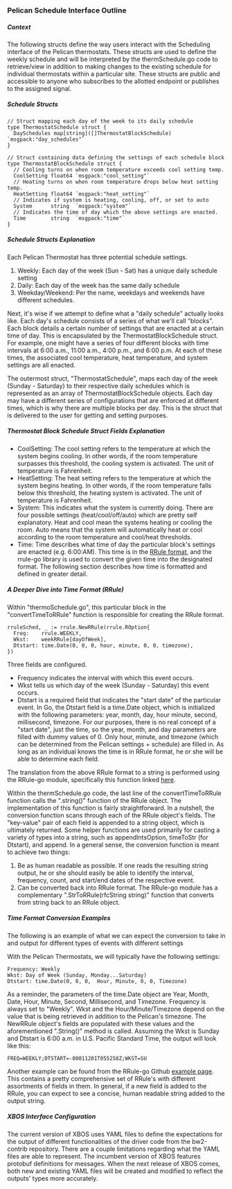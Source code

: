 ### Pelican Schedule Interface Outline

##### Context

The following structs define the way users interact with the Scheduling interface of the Pelican thermostats. These structs are used to define the weekly schedule and will be interpreted by the thermSchedule.go code to retrieve/view in addition to making changes to the existing schedule for individual thermostats within a particular site. These structs are public and accessible to anyone who subscribes to the allotted endpoint or publishes to the assigned signal.

##### Schedule Structs

```
// Struct mapping each day of the week to its daily schedule
type ThermostatSchedule struct {
  DaySchedules map[string]([]ThermostatBlockSchedule) `msgpack:"day_schedules"`
}

// Struct containing data defining the settings of each schedule block
type ThermostatBlockSchedule struct {
  // Cooling turns on when room temperature exceeds cool setting temp.
  CoolSetting float64 `msgpack:"cool_setting"`
  // Heating turns on when room temperature drops below heat setting temp.
  HeatSetting float64 `msgpack:"heat_setting"`
  // Indicates if system is heating, cooling, off, or set to auto
  System      string  `msgpack:"system"`
  // Indicates the time of day which the above settings are enacted.
  Time        string  `msgpack:"time"`
}
```

##### Schedule Structs Explanation

Each Pelican Thermostat has three potential schedule settings.
1. Weekly: Each day of the week (Sun - Sat) has a unique daily schedule setting
2. Daily: Each day of the week has the same daily schedule
3. Weekday/Weekend: Per the name, weekdays and weekends have different schedules.

Next, it's wise if we attempt to define what a "daily schedule" actually looks like. Each day's schedule consists of a series of what we'll call "blocks". Each block details a certain number of settings that are enacted at a certain time of day. This is encapsulated by the ThermostatBlockSchedule struct. For example, one might have a series of four different blocks with time intervals at 6:00 a.m., 11:00 a.m., 4:00 p.m., and 6:00 p.m. At each of these times, the associated cool temperature, heat temperature, and system settings are all enacted.

The outermost struct, "ThermostatSchedule", maps each day of the week (Sunday - Saturday) to their respective daily schedules which is represented as an array of ThermostatBlockSchedule objects. Each day may have a different series of configurations that are enforced at different times, which is why there are multiple blocks per day. This is the struct that is delivered to the user for getting and setting purposes.

##### Thermostat Block Schedule Struct Fields Explanation

- CoolSetting: The cool setting refers to the temperature at which the system begins cooling. In other words, if the room temperature surpasses this threshold, the cooling system is activated. The unit of temperature is Fahrenheit.
- HeatSetting: The heat setting refers to the temperature at which the system begins heating. In other words, if the room temperature falls below this threshold, the heating system is activated. The unit of temperature is Fahrenheit.
- System: This indicates what the system is currently doing. There are four possible settings (heat/cool/off/auto) which are pretty self explanatory. Heat and cool mean the systems heating or cooling the room. Auto means that the system will automatically heat or cool according to the room temperature and cool/heat thresholds.
- Time: Time describes what time of day the particular block's settings are enacted (e.g. 6:00:AM). This time is in the [RRule format](https://tools.ietf.org/html/rfc5545), and the rrule-go library is used to convert the given time into the designated format. The following section describes how time is formatted and defined in greater detail.

##### A Deeper Dive into Time Format (RRule)

Within "thermoSchedule.go", this particular block in the "convertTimeToRRule" function is responsible for creating the RRule format.

```
rruleSched, _ := rrule.NewRRule(rrule.ROption{
  Freq:    rrule.WEEKLY,
  Wkst:    weekRRule[dayOfWeek],
  Dtstart: time.Date(0, 0, 0, hour, minute, 0, 0, timezone),
})
```

Three fields are configured.
- Frequency indicates the interval with which this event occurs.
- Wkst tells us which day of the week (Sunday - Saturday) this event occurs.
- Dtstart is a required field that indicates the "start date" of the particular event. In Go, the Dtstart field is a time.Date object, which is initialized with the following parameters: year, month, day, hour minute, second, millisecond, timezone. For our purposes, there is no real concept of a "start date", just the time, so the year, month, and day parameters are filled with dummy values of 0. Only hour, minute, and timezone (which can be determined from the Pelican settings + schedule) are filled in. As long as an individual knows the time is in RRule format, he or she will be able to determine each field.

The translation from the above RRule format to a string is performed using the RRule-go module, specifically this function linked [here](https://github.com/teambition/rrule-go/blob/master/str.go#L123).

Within the thermSchedule.go code, the last line of the convertTimeToRRule function calls the ".string()" function of the RRule object. The implementation of this function is fairly straightforward. In a nutshell, the conversion function scans through each of the RRule object's fields. The "key-value" pair of each field is appended to a string object, which is ultimately returned. Some helper functions are used primarily for casting a variety of types into a string, such as appendIntsOption, timeToStr (for Dtstart), and append. In a general sense, the conversion function is meant to achieve two things:

1. Be as human readable as possible. If one reads the resulting string output, he or she should easily be able to identify the interval, frequency, count, and start/end dates of the respective event.
2. Can be converted back into RRule format. The RRule-go module has a complementary ".StrToRRule(rfcString string)" function that converts from string back to an RRule object.

##### Time Format Conversion Examples

The following is an example of what we can expect the conversion to take in and output for different types of events with different settings

With the Pelican Thermostats, we will typically have the following settings:

```
Frequency: Weekly
Wkst: Day of Week (Sunday, Monday...Saturday)
Dtstart: time.Date(0, 0, 0,  Hour, Minute, 0, 0, Timezone)
```

As a reminder, the parameters of the time.Date object are Year, Month, Date, Hour, Minute, Second, Millisecond, and Timezone. Frequency is always set to "Weekly". Wkst and the Hour/Minute/Timezone depend on the value that is being retrieved in addition to the Pelican's timezone. The NewRRule object's fields are populated with these values and the aforementioned ".String()" method is called. Assuming the Wkst is Sunday and Dtstart is 6:00 a.m. in U.S. Pacific Standard Time, the output will look like this:

```
FREQ=WEEKLY;DTSTART=-00011201T055258Z;WKST=SU
```

Another example can be found from the RRule-go Github [example page](https://github.com/teambition/rrule-go/blob/master/example/main.go). This contains a pretty comprehensive set of RRule's with different assortments of fields in them. In general, if a new field is added to the RRule, you can expect to see a concise, human readable string added to the output string.

##### XBOS Interface Configuration

The current version of XBOS uses YAML files to define the expectations for the output of different functionalities of the driver code from the bw2-contrib repository. There are a couple limitations regarding what the YAML files are able to represent. The incumbent version of XBOS features protobuf definitions for messages. When the next release of XBOS comes, both new and existing YAML files will be created and modified to reflect the outputs' types more accurately.
